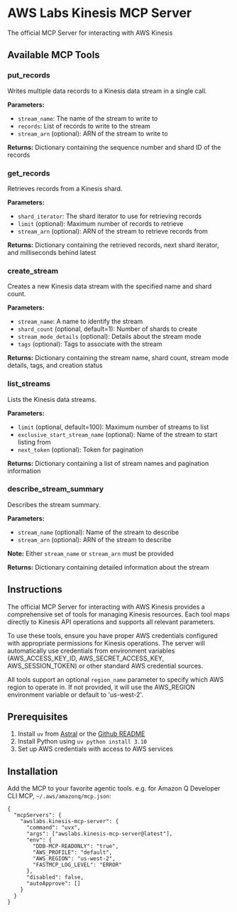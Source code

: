 # AWS Labs Kinesis MCP Server

The official MCP Server for interacting with AWS Kinesis

## Available MCP Tools

### put_records

Writes multiple data records to a Kinesis data stream in a single call.

**Parameters:**
- `stream_name`: The name of the stream to write to
- `records`: List of records to write to the stream
- `stream_arn` (optional): ARN of the stream to write to

**Returns:**
Dictionary containing the sequence number and shard ID of the records

### get_records

Retrieves records from a Kinesis shard.

**Parameters:**
- `shard_iterator`: The shard iterator to use for retrieving records
- `limit` (optional): Maximum number of records to retrieve
- `stream_arn` (optional): ARN of the stream to retrieve records from

**Returns:**
Dictionary containing the retrieved records, next shard iterator, and milliseconds behind latest

### create_stream

Creates a new Kinesis data stream with the specified name and shard count.

**Parameters:**
- `stream_name`: A name to identify the stream
- `shard_count` (optional, default=1): Number of shards to create
- `stream_mode_details` (optional): Details about the stream mode
- `tags` (optional): Tags to associate with the stream

**Returns:**
Dictionary containing the stream name, shard count, stream mode details, tags, and creation status

### list_streams

Lists the Kinesis data streams.

**Parameters:**
- `limit` (optional, default=100): Maximum number of streams to list
- `exclusive_start_stream_name` (optional): Name of the stream to start listing from
- `next_token` (optional): Token for pagination

**Returns:**
Dictionary containing a list of stream names and pagination information

### describe_stream_summary

Describes the stream summary.

**Parameters:**
- `stream_name` (optional): Name of the stream to describe
- `stream_arn` (optional): ARN of the stream to describe

**Note:** Either `stream_name` or `stream_arn` must be provided

**Returns:**
Dictionary containing detailed information about the stream


## Instructions

The official MCP Server for interacting with AWS Kinesis provides a comprehensive set of tools for managing Kinesis resources. Each tool maps directly to Kinesis API operations and supports all relevant parameters.

To use these tools, ensure you have proper AWS credentials configured with appropriate permissions for Kinesis operations. The server will automatically use credentials from environment variables (AWS_ACCESS_KEY_ID, AWS_SECRET_ACCESS_KEY, AWS_SESSION_TOKEN) or other standard AWS credential sources.

All tools support an optional `region_name` parameter to specify which AWS region to operate in. If not provided, it will use the AWS_REGION environment variable or default to 'us-west-2'.

## Prerequisites

1. Install `uv` from [Astral](https://docs.astral.sh/uv/getting-started/installation/) or the [Github README](https://github.com/astral-sh/uv#installation)
2. Install Python using `uv python install 3.10`
3. Set up AWS credentials with access to AWS services

## Installation

Add the MCP to your favorite agentic tools. e.g. for Amazon Q Developer CLI MCP, `~/.aws/amazonq/mcp.json`:

```
{
  "mcpServers": {
    "awslabs.kinesis-mcp-server": {
      "command": "uvx",
      "args": ["awslabs.kinesis-mcp-server@latest"],
      "env": {
        "DDB-MCP-READONLY": "true",
        "AWS_PROFILE": "default",
        "AWS_REGION": "us-west-2",
        "FASTMCP_LOG_LEVEL": "ERROR"
      },
      "disabled": false,
      "autoApprove": []
    }
  }
}
```

